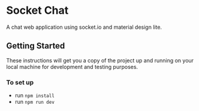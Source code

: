 # Socket Chat

A chat web application using socket.io and material design lite.

## Getting Started

These instructions will get you a copy of the project up and running on your local machine for development and testing purposes.

### To set up
* run `npm install`
* run `npm run dev`

